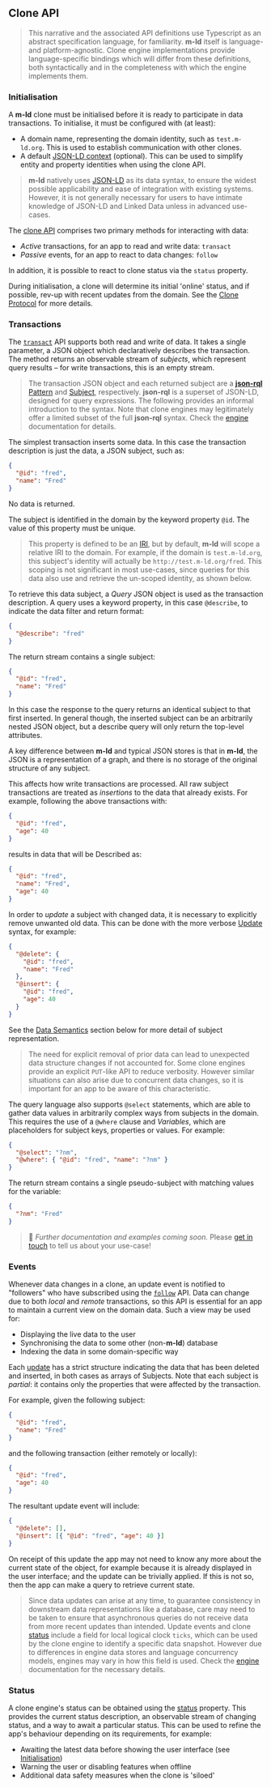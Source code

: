 ## Clone API
> This narrative and the associated API definitions use Typescript as an
> abstract specification language, for familiarity. **m-ld** itself is language-
> and platform-agnostic. Clone engine implementations provide language-specific
> bindings which will differ from these definitions, both syntactically and in
> the completeness with which the engine implements them.

### Initialisation
A **m-ld** clone must be initialised before it is ready to participate in data
transactions. To initialise, it must be configured with (at least):
- A domain name, representing the domain identity, such as `test.m-ld.org`. This
  is used to establish communication with other clones.
- A default [JSON-LD context](https://www.w3.org/TR/json-ld/#the-context)
  (optional). This can be used to simplify entity and property identities when
  using the clone API.

> **m-ld** natively uses [JSON-LD](https://json-ld.org/) as its data syntax,
> to ensure the widest possible applicability and ease of integration with
> existing systems. However, it is not generally necessary for users to have
> intimate knowledge of JSON-LD and Linked Data unless in advanced use-cases.

The [clone API](interfaces/meldclone.html) comprises two primary methods for
interacting with data:
- _Active_ transactions, for an app to read and write data: `transact`
- _Passive_ events, for an app to react to data changes: `follow`

In addition, it is possible to react to clone status via the `status` property.

During initialisation, a clone will determine its initial 'online' status, and
if possible, rev-up with recent updates from the domain. See the
[Clone Protocol](#clone-protocol) for more details.

### Transactions
The [`transact`](interfaces/meldclone.html#transact) API supports both read and
write of data. It takes a single parameter, a JSON object which declaratively
describes the transaction. The method returns an observable stream of
*subjects*, which represent query results – for write transactions, this is an
empty stream.

> The transaction JSON object and each returned subject are a
> [**json-rql**](https://json-rql.org/)
> [Pattern](https://json-rql.org/interfaces/pattern.html) and
> [Subject](https://json-rql.org/interfaces/subject.html), respectively.
> **json-rql** is a superset of JSON-LD, designed for query expressions. The
> following provides an informal introduction to the syntax. Note that clone
> engines may legitimately offer a limited subset of the full **json-rql**
> syntax. Check the [engine](https://m-ld.org/doc/#platforms) documentation for
> details.

The simplest transaction inserts some data. In this case the transaction
description is just the data, a JSON subject, such as:
```json
{
  "@id": "fred",
  "name": "Fred"
}
```
No data is returned.

The subject is identified in the domain by the keyword property `@id`. The
value of this property must be unique.

> This property is defined to be an
> [IRI](https://en.wikipedia.org/wiki/Internationalized_Resource_Identifier),
> but by default, **m-ld** will scope a relative IRI to the domain. For example,
> if the domain is `test.m-ld.org`, this subject's identity will actually be
> `http://test.m-ld.org/fred`. This scoping is not significant in most
> use-cases, since queries for this data also use and retrieve the un-scoped
> identity, as shown below.

To retrieve this data subject, a *Query* JSON object is used as the transaction
description. A query uses a keyword property, in this case `@describe`, to
indicate the data filter and return format:
```json
{
  "@describe": "fred"
}
```
The return stream contains a single subject:
```json
{
  "@id": "fred",
  "name": "Fred"
}
```
In this case the response to the query returns an identical subject to that first
inserted. In general though, the inserted subject can be an arbitrarily nested
JSON object, but a describe query will only return the top-level attributes.

A key difference between **m-ld** and typical JSON stores is that in **m-ld**,
the JSON is a representation of a graph, and there is no storage of the original
structure of any subject.

This affects how write transactions are processed. All raw subject transactions
are treated as *insertions* to the data that already exists. For example,
following the above transactions with:
```json
{
  "@id": "fred",
  "age": 40
}
```
results in data that will be Described as:
```json
{
  "@id": "fred",
  "name": "Fred",
  "age": 40
}
```

In order to *update* a subject with changed data, it is necessary to explicitly
remove unwanted old data. This can be done with the more verbose
[Update](https://json-rql.org/interfaces/update.html) syntax, for example:
```json
{
  "@delete": {
    "@id": "fred",
    "name": "Fred"
  },
  "@insert": {
    "@id": "fred",
    "age": 40
  }
}
```

See the [Data&nbsp;Semantics](#data-semantics) section below for more detail of
subject representation.

> The need for explicit removal of prior data can lead to unexpected data
> structure changes if not accounted for. Some clone engines provide an explicit
> `PUT`-like API to reduce verbosity. However similar situations can also arise
> due to concurrent data changes, so it is important for an app to be aware of
> this characteristic.

The query language also supports `@select` statements, which are able to gather
data values in arbitrarily complex ways from subjects in the domain. This
requires the use of a `@where` clause and *Variables*, which are placeholders
for subject keys, properties or values. For example:
```json
{
  "@select": "?nm",
  "@where": { "@id": "fred", "name": "?nm" }
}
```
The return stream contains a single pseudo-subject with matching values for the
variable:
```json
{
  "?nm": "Fred"
}
```
> 🚧 *Further documentation and examples coming soon.* Please
> [get in touch](mailto:info@m-ld.io) to tell us about your use-case!

### Events
Whenever data changes in a clone, an update event is notified to "followers" who
have subscribed using the [`follow`](interfaces/meldclone.html#follow) API. Data
can change due to both *local* and *remote* transactions, so this API is
essential for an app to maintain a current view on the domain data. Such a view
may be used for:
- Displaying the live data to the user
- Synchronising the data to some other (non-**m-ld**) database
- Indexing the data in some domain-specific way

Each [update](interfaces/meldupdate.html) has a strict structure indicating the
data that has been deleted and inserted, in both cases as arrays of Subjects.
Note that each subject is *partial*: it contains only the properties that were
affected by the transaction.

For example, given the following subject:
```json
{
  "@id": "fred",
  "name": "Fred"
}
```
and the following transaction (either remotely or locally):
```json
{
  "@id": "fred",
  "age": 40
}
```
The resultant update event will include:
```json
{
  "@delete": [],
  "@insert": [{ "@id": "fred", "age": 40 }]
}
```
On receipt of this update the app may not need to know any more about the
current state of the object, for example because it is already displayed in the
user interface; and the update can be trivially applied. If this is not so, then
the app can make a query to retrieve current state.

> Since data updates can arise at any time, to guarantee consistency in
> downstream data representations like a database, care may need to be taken to
> ensure that asynchronous queries do not receive data from more recent updates
> than intended. Update events and clone [status](#status) include a field for
> local logical clock `ticks`, which can be used by the clone engine to identify
> a specific data snapshot. However due to differences in engine data stores and
> language concurrency models, engines may vary in how this field is used. Check
> the [engine](https://m-ld.org/doc/#platforms) documentation for the necessary
> details.

### Status
A clone engine's status can be obtained using the
[status](interfaces/meldclone.html#status) property. This provides the current
status description, an observable stream of changing status, and a way to await
a particular status. This can be used to refine the app's behaviour depending on
its requirements, for example:
- Awaiting the latest data before showing the user interface (see
  [Initialisation](#initialisation))
- Warning the user or disabling features when offline
- Additional data safety measures when the clone is 'siloed'
